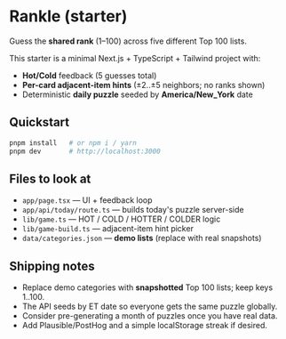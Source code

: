 # Rankle (starter)

Guess the **shared rank** (1–100) across five different Top 100 lists.

This starter is a minimal Next.js + TypeScript + Tailwind project with:

- **Hot/Cold** feedback (5 guesses total)
- **Per-card adjacent-item hints** (±2..±5 neighbors; no ranks shown)
- Deterministic **daily puzzle** seeded by **America/New_York** date

## Quickstart

```bash
pnpm install   # or npm i / yarn
pnpm dev       # http://localhost:3000
```

## Files to look at

- `app/page.tsx` — UI + feedback loop
- `app/api/today/route.ts` — builds today's puzzle server-side
- `lib/game.ts` — HOT / COLD / HOTTER / COLDER logic
- `lib/game-build.ts` — adjacent-item hint picker
- `data/categories.json` — **demo lists** (replace with real snapshots)

## Shipping notes

- Replace demo categories with **snapshotted** Top 100 lists; keep keys 1..100.
- The API seeds by ET date so everyone gets the same puzzle globally.
- Consider pre-generating a month of puzzles once you have real data.
- Add Plausible/PostHog and a simple localStorage streak if desired.
